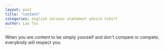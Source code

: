 ```yaml
---
layout: post
title: "content"
categories: english serious statement advice tshirt
author: Lao Tsu
---
```

When you are content to be simply yourself and don't compare or compete, everybody will respect you.
